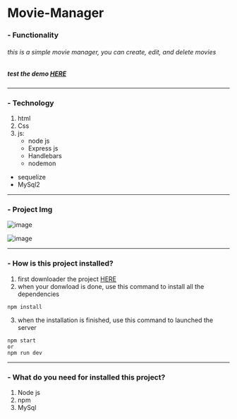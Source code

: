 # Movie-Manager

###  -  Functionality

###### this is a simple movie manager, you can create, edit, and delete movies 

##### test the demo [HERE](https://periodic-table-lf.herokuapp.com "HERE")
------------

### - Technology

1. html
2. Css
3. js:
	- node js
	- Express js 
	- Handlebars
	- nodemon
  - sequelize
  - MySql2
 

------------

### - Project Img

![image](https://user-images.githubusercontent.com/84060723/182522161-e13f10ea-8cb3-4ffd-86a4-d3277b10836f.png)

![image](https://user-images.githubusercontent.com/84060723/182522196-24291bb4-584b-448c-a67f-c67f07f181fc.png)


------------

### - How is this project installed?

1. first downloader the project [HERE](https://github.com/luisferllub230/Movie-Manager/archive/refs/heads/main.zip "HERE")
2. when your donwload is done, use this command to install all the dependencies
  
  ```
npm install 
```
 3. when the installation is finished, use this command to launched the server
 
   ```
npm start 
or
npm run dev
```
------------

### - What do you need for installed this project?

1. Node js
2. npm
3. MySql
